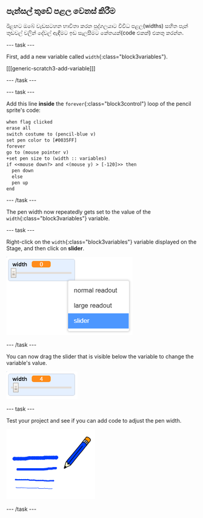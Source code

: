 ## පැන්සල් තුඩේ පළල වෙනස් කිරීම

ඊළඟට ඔබේ වැඩසටහන භාවිතා කරන පුද්ගලයාට විවිධ පළල(widths) සහිත පෑන් තුඩවල් වලින් දේවල් ඇඳීමට ඉඩ සැලසීමට කේතයක්(code එකක්) එකතු කරන්න. 

\--- task \---

First, add a new variable called `width`{:class="block3variables"}.

[[[generic-scratch3-add-variable]]]

\--- /task \---

\--- task \---

Add this line **inside** the `forever`{:class="block3control"} loop of the pencil sprite's code:

```blocks3
when flag clicked
erase all
switch costume to (pencil-blue v)
set pen color to [#0035FF]
forever
go to (mouse pointer v)
+set pen size to (width :: variables)
if <<mouse down?> and <(mouse y) > [-120]>> then
  pen down
  else
  pen up
end
```

\--- /task \---

The pen width now repeatedly gets set to the value of the `width`{:class="block3variables"} variable.

\--- task \---

Right-click on the `width`{:class="block3variables"} variable displayed on the Stage, and then click on **slider**.

![screenshot](images/paint-slider.png)

\--- /task \---

You can now drag the slider that is visible below the variable to change the variable's value.

![screenshot](images/paint-slider-change.png)

\--- task \---

Test your project and see if you can add code to adjust the pen width.

![screenshot](images/paint-width-test.png)

\--- /task \---